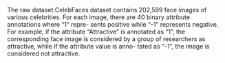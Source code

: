 The raw dataset:CelebFaces dataset contains 202,599 face images of various celebrities. 
For each image, there are 40 binary attribute annotations where “1” repre- sents positive while “-1” represents negative. 
For example, if the attribute “Attractive” is annotated as “1”, the corresponding face image is considered by a group of researchers as attractive, while if the attribute value is anno- tated as “-1”, the image is considered not attractive.
